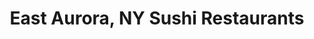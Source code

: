 ---
layout: city
title: East Aurora, NY Sushi Restaurants
permalink: /new-york/east-aurora/
stateAbbr: NY
stateName: New York
cityName: East Aurora
---